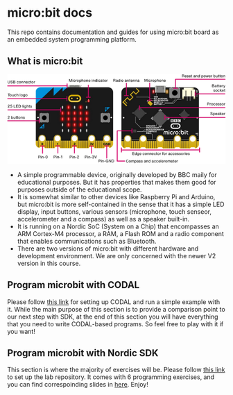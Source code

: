 # micro:bit docs

This repo contains documentation and guides for using micro:bit board as an embedded system programming platform.

## What is micro:bit

![The micro:bit V2 board](assets/microbit.png)

- A simple programmable device, originally developed by BBC maily for educational purposes. But it has properties that makes them good for purposes outside of the educational scope.
- It is somewhat similar to other devices like Raspberry Pi and Arduino, but micro:bit is more self-contained in the sense that it has a simple LED display, input buttons, various sensors (microphone, touch senseor, accelerometer and a compass) as well as a speaker built-in.
- It is running on a Nordic SoC (System on a Chip) that encompasses an ARM Cortex-M4 processor, a RAM, a Flash ROM and a radio component that enables communications such as Bluetooth.
- There are two versions of micro:bit with different hardware and development environment. We are only concerned with the newer V2 version in this course.

## Program microbit with CODAL

Please follow [this link](setup-codal.md) for setting up CODAL and run a simple example with it. While the main purpose of this section is to provide a comparison point to our next step with SDK, at the end of this section you will have everything that you need to write CODAL-based programs. So feel free to play with it if you want!

## Program microbit with Nordic SDK

This section is where the majority of exercises will be. Please follow [this link]() to set up the lab repository. It comes with 6 programming exercises, and you can find correspoinding slides in [here](/lab-slides). Enjoy!